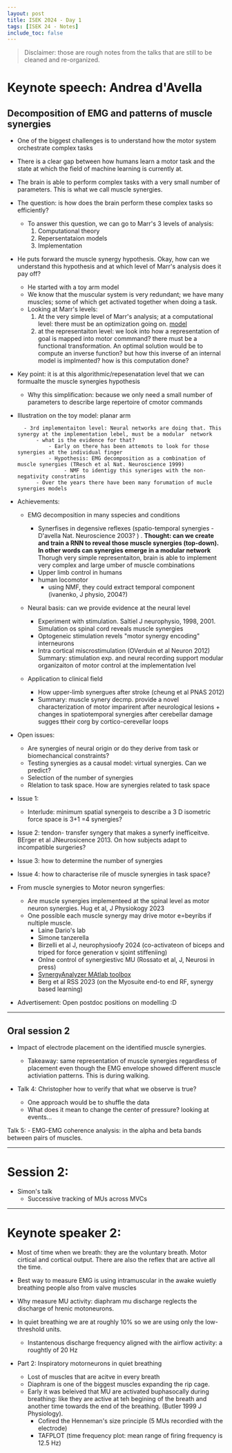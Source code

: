 ```yaml
---
layout: post
title: ISEK 2024 - Day 1
tags: [ISEK 24 - Notes]
include_toc: false
---
```

> Disclaimer: those are rough notes from the talks that are still to be cleaned and re-organized.

# Keynote speech: Andrea d'Avella

## Decomposition of EMG and  patterns of muscle synergies
- One of the biggest challenges is to understand how the motor system orchestrate complex tasks
- There is a clear gap between how humans learn a motor task and the state at which the field of machine learning is currently at. 
- The brain is able to perform complex tasks with a very small number of parameters. This is what we call muscle synergies.
- The question: is how does the brain perform these complex tasks so efficiently?
    - To answer this question, we can go to Marr's 3 levels of analysis:
        1. Computational theory
        2. Repersentataion models
        3. Implementation

- He puts forward the muscle synergy hypothesis. Okay, how can we understand this hypothesis and at which level of Marr's analysis does it pay off?
    - He started  with a toy arm model
    - We know that the muscular system is very redundant; we have many muscles; some of which get activated together when doing a task.
    - Looking at Marr's levels:
        1. At the very simple level of Marr's analysis; at a computational level: there must be an optimization going on.
        [model](https://share.icloud.com/photos/0597TpoHXGbs-CXVvkWQiCrwg)
        2. at the representaiton level: we look into how a representation of goal is mapped into motor commmand? there must be a functional transformation. An optimal solution would be to compute an inverse function? but how this inverse of an internal model is implmented? how is this computation done?

- Key point: it is at this algorithmic/repesenatation level that we can formualte the muscle synergies hypothesis
    - Why this simplification: because we only need a small number of parameters to describe large repertoire of cmotor commands


- Illustration on the toy model: planar arm

        - 3rd implementaiton level: Neural networks are doing that. This synergy at the implementation lebel, must be a modular  network
            - what is the evidence for that? 
                - Early on there has been attemots to look for those synergies at the individual finger 
                - Hypothesis: EMG decomposition as a combination of muscle synergies (TResch et al Nat. Neuroscience 1999) 
                     - NMF to identigy this syneriges with the non-negativity constratins
            - Over the years there have been many forumation of mucle synergies models

- Achievements:
    - EMG decomposition in many sspecies and conditions
         - Synerfises in degensive reflexes (spatio-temporal synergies - D'avella Nat. Neuroscience 2003?
         ) . **Thought: can we create and train a RNN to reveal those muscle synergies (top-down). In other words can synergies emerge in a modular network**
         Thorugh very simple representaiton, brain is able to implement very complex and large umber of muscle combinations
        - Upper limb control in humans
        - human locomotor
            - using NMF, they could extract temporal component (ivanenko, J physio, 2004?)

    - Neural basis: can we provide evidence at the neural level
        - Experiment with stimulation. Saltiel J neurophysio, 1998, 2001. Simulation os spinal cord reveals muscle synergies
        - Optogeneic stimulation revels "motor synergy encoding" interneurons
        - Intra cortical miscrostimulation (OVerduin et al Neuron 2012)
        Summary: stimulation exp. and neural recording support modular organizaiton of motor control at the implementation lvel

    - Application to clinical field
        - How upper-limb synergues after stroke (cheung et al PNAS 2012)
        - Summary: muscle synery decmp. provide a novel characterization of motor imparirent after neurological lesions + changes in spatiotemporal synergies after cerebellar damage sugges ttheir corg by cortico-cerevellar loops

- Open issues:
    - Are synergies of neural origin or do they derive from task or biomechancical constraints?
    - Testing synergies as a causal model: virtual synergies. Can we predict?
    - Selection of the number of synergies
    - Rlelation to task space. How are synergies related to task space

- Issue 1:
    - Interlude: minimum spatial synergeis to describe a 3 D isometric force space is 3+1 =4 synergies?

- Issue 2: tendon- transfer syngery that makes a synerfy inefficeitve. BErger et al JNeurosicence 2013. On how subjects adapt to incompatible surgeries?

- Issue 3: how to determine the number of synergies

- Issue 4: how to characterise rile of muscle synergies in task space?


- From muscle synergies to Motor neuron syngerfies: 
    - Are muscle synergies implementeed at the spinal level as motor neuron synergies. Hug et al, J Physiokogy 2023
    - One possible each muscle synergy may drive motor e=beyribs if nultiple muscle.
        - Laine Dario's lab
        - Simone tanzerella
        - Birzelli  et al J, neurophysioofy 2024 (co-activateon of biceps and triped for force generation v sjoint stiffeniing)
        - Onlne control of synergiestivc MU (Rossato et al, J, Neurosi in press)
        - [SynergyAnalyzer MAtlab toolbox](https://www.sciencedirect.com/science/article/pii/S0169260724002128?ssrnid=4665608&dgcid=SSRN_redirect_SD)
        - Berg et al RSS 2023 (on the Myosuite end-to end RF,  synergy based learning)

- Advertisement: Open postdoc positions on modelling :D



----
## Oral session 2

- Impact of electrode placement on the identified muscle synergies.
    - Takeaway: same representation of muscle synergies regardless of placement even though the EMG envelope showed different muscle activiation patterns. This is during walking.

- Talk 4: Christopher how to verify that what we observe is true?   
    - One approach would be to shuffle the data
    - What does it mean to change the center of pressure? looking at events...

Talk 5: 
    - EMG-EMG coherence analysis: in the alpha and beta bands between pairs of muscles.




---- 
# Session 2:
- Simon's talk
    - Successive tracking of MUs across MVCs


---

# Keynote speaker 2:
- Most of time when we breath: they are the voluntary breath. Motor cirtical and cortical output. There are also the reflex that are active all the time.
- Best way to measure EMG is using intramuscular in the awake wuietly breathing people also from valve muscles
- Why measure MU activity: diaphram mu discharge reglects the discharge of hrenic motoneurons.
- In quiet breathing we are at roughly 10% so we are using only the low-threshold units.
    - Instantenous discharge frequency aligned with the airflow activity: a roughtly of 20 Hz

- Part 2: Inspiratory motorneurons in quiet breathing
    - Lost of muscles that are acitve in every breath 
    - Diaphram is one of the biggest muscles expanding the rip cage.
    - Early it was beleived that MU are activated buphasocally during breathing: like they are active at teh begining of the breath and another time towards the end of the breathing. (Butler 1999 J Physiology).
        - Cofired the Henneman's size principle (5 MUs recordied with the electrode) 
        - TAFPLOT (time frequency plot: mean range of firing frequency is 12.5 Hz)

